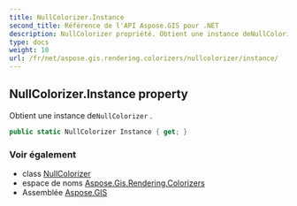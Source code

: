 ```yaml
---
title: NullColorizer.Instance
second_title: Référence de l'API Aspose.GIS pour .NET
description: NullColorizer propriété. Obtient une instance deNullColorizer .
type: docs
weight: 10
url: /fr/net/aspose.gis.rendering.colorizers/nullcolorizer/instance/
---
```

## NullColorizer.Instance property

Obtient une instance de`NullColorizer` .

```csharp
public static NullColorizer Instance { get; }
```

### Voir également

* class [NullColorizer](../)
* espace de noms [Aspose.Gis.Rendering.Colorizers](../../nullcolorizer/)
* Assemblée [Aspose.GIS](../../../)



